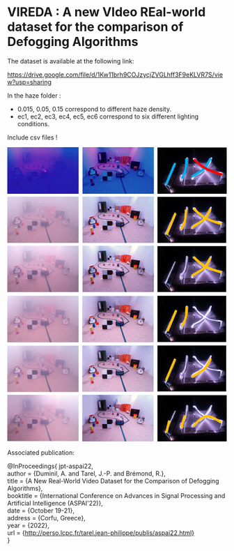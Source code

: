 # VIREDA : A new VIdeo REal-world dataset for the comparison of  Defogging Algorithms 

The dataset is available at the following link:

https://drive.google.com/file/d/1Kw11brh9COJzycjZVGLhff3F9eKLVR7S/view?usp=sharing

In the haze folder : 
* 0.015, 0.05, 0.15 correspond to different haze density.
* ec1, ec2, ec3, ec4, ec5, ec6 correspond to six different lighting conditions.

Include csv files !

![Caption](img/eclairages.png "Several lighting conditions")

Associated publication:


@InProceedings{	  jpt-aspai22,  
  author	= {Duminil, A. and Tarel, J.-P. and Brémond, R.},  
  title		= {A New Real-World Video Dataset for the Comparison of Defogging Algorithms},  
  booktitle	= {International Conference on Advances in Signal Processing and Artificial Intelligence (ASPAI'22)},  
  date		= {October 19-21},  
  address	= {Corfu, Greece},  
  year		= {2022},  
  url		= {http://perso.lcpc.fr/tarel.jean-philippe/publis/aspai22.html}  
}
